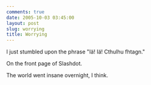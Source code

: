 ```yaml
---
comments: true
date: 2005-10-03 03:45:00
layout: post
slug: worrying
title: Worrying
---
```


I just stumbled upon the phrase "Iä! Iä! Cthulhu fhtagn."  

On the front page of Slashdot.  

The world went insane overnight, I think.
